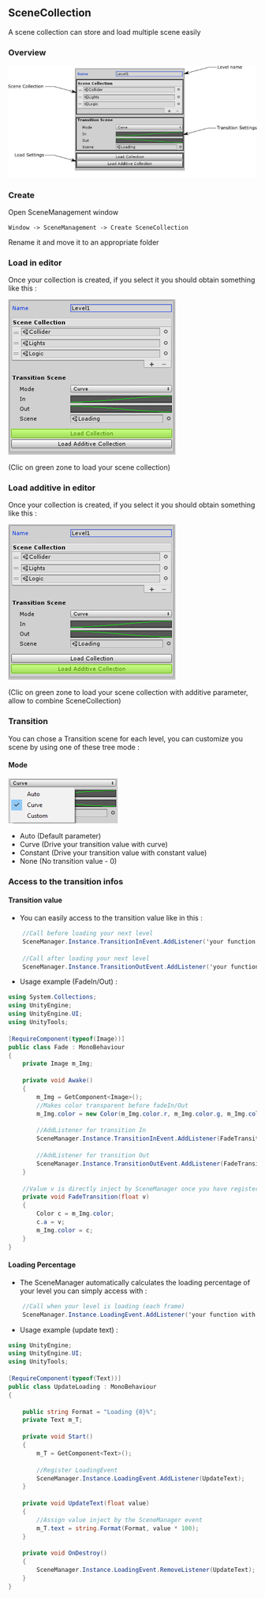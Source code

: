 ## SceneCollection

A scene collection can store and load multiple scene easily

### Overview
![SceneCollection panel](https://github.com/Nicolas-Constanty/UnityTools/blob/master/images/SceneCollectionPanel.png)

### Create

Open SceneManagement window
```
Window -> SceneManagement -> Create SceneCollection
```

Rename it and move it to an appropriate folder

### Load in editor

Once your collection is created, if you select it you should obtain something like this :

![Capture load collection](https://github.com/Nicolas-Constanty/UnityTools/blob/master/images/SceneCollection-LoadCollection.png)

(Clic on green zone to load your scene collection)

### Load additive in editor

Once your collection is created, if you select it you should obtain something like this :

![Capture load additive collection](https://github.com/Nicolas-Constanty/UnityTools/blob/master/images/SceneCollection-LoadAdditiveCollection.png)

(Clic on green zone to load your scene collection with additive parameter, allow to combine SceneCollection)

### Transition

You can chose a Transition scene for each level, you can customize you scene by using one of these tree mode :

#### Mode
![Capture mode](https://github.com/Nicolas-Constanty/UnityTools/blob/master/images/SceneCollection-Mode.png)

* Auto (Default parameter)
* Curve (Drive your transition value with curve)
* Constant (Drive your transition value with constant value)
* None (No transition value - 0)

### Access to the transition infos

#### Transition value

* You can easily access to the transition value like in this :

```csharp
    //Call before loading your next level
    SceneManager.Instance.TransitionInEvent.AddListener('your function with float parameter');
    
    //Call after loading your next level
    SceneManager.Instance.TransitionOutEvent.AddListener('your function with float parameter');
```

* Usage example (FadeIn/Out) :

```csharp
using System.Collections;
using UnityEngine;
using UnityEngine.UI;
using UnityTools;

[RequireComponent(typeof(Image))]
public class Fade : MonoBehaviour
{
    private Image m_Img;

    private void Awake()
    {
        m_Img = GetComponent<Image>();
        //Makes color transparent before fadeIn/Out
        m_Img.color = new Color(m_Img.color.r, m_Img.color.g, m_Img.color.b, 0);

        //AddListener for transition In
        SceneManager.Instance.TransitionInEvent.AddListener(FadeTransition);

        //AddListener for transition Out
        SceneManager.Instance.TransitionOutEvent.AddListener(FadeTransition);
    }

    //Value v is directly inject by SceneManager once you have register these events
    private void FadeTransition(float v)
    {
        Color c = m_Img.color;
        c.a = v;
        m_Img.color = c;
    }
}
```

#### Loading Percentage

* The SceneManager automatically calculates the loading percentage of your level you can simply access with :

```csharp
    //Call when your level is loading (each frame)
    SceneManager.Instance.LoadingEvent.AddListener('your function with float parameter');
```

* Usage example (update text) :

```csharp
using UnityEngine;
using UnityEngine.UI;
using UnityTools;

[RequireComponent(typeof(Text))]
public class UpdateLoading : MonoBehaviour
{

    public string Format = "Loading {0}%";
    private Text m_T;

    private void Start()
    {
        m_T = GetComponent<Text>();
        
        //Register LoadingEvent
        SceneManager.Instance.LoadingEvent.AddListener(UpdateText);
    }

    private void UpdateText(float value)
    {
        //Assign value inject by the SceneManager event
        m_T.text = string.Format(Format, value * 100);
    }

    private void OnDestroy()
    {
        SceneManager.Instance.LoadingEvent.RemoveListener(UpdateText);
    }
}

```
